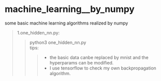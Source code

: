 # machine_learning__by_numpy
some basic machine learning algorithms realized by numpy  
>1.one_hidden_nn.py:  
>>python3 one_hidden_nn.py  
>>tips:  
>>>* the basic data canbe replaced by mnist and the hyperparams can be modified.  
>>>* I use tensorflow to check my own backpropagation algorithm.  
